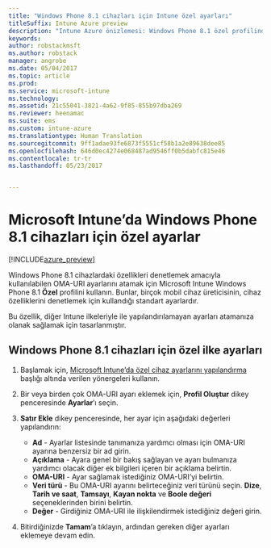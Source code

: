 ```yaml
---
title: "Windows Phone 8.1 cihazları için Intune özel ayarları"
titleSuffix: Intune Azure preview
description: "Intune Azure önizlemesi: Windows Phone 8.1 özel profilinde kullanabileceğiniz ayarları öğrenin."
keywords: 
author: robstackmsft
ms.author: robstack
manager: angrobe
ms.date: 05/04/2017
ms.topic: article
ms.prod: 
ms.service: microsoft-intune
ms.technology: 
ms.assetid: 21c55041-3821-4a62-9f85-855b97dba269
ms.reviewer: heenamac
ms.suite: ems
ms.custom: intune-azure
ms.translationtype: Human Translation
ms.sourcegitcommit: 9ff1adae93fe6873f5551cf58b1a2e89638dee85
ms.openlocfilehash: 646d0ec4274e068487ad9546ff0b5dabfc815e46
ms.contentlocale: tr-tr
ms.lasthandoff: 05/23/2017


---
```


# <a name="custom-settings-for-windows-phone-81-devices-in-microsoft-intune"></a>Microsoft Intune’da Windows Phone 8.1 cihazları için özel ayarlar

[!INCLUDE[azure_preview](./includes/azure_preview.md)]

Windows Phone 8.1 cihazlardaki özellikleri denetlemek amacıyla kullanılabilen OMA-URI ayarlarını atamak için Microsoft Intune Windows Phone 8.1 **Özel** profilini kullanın. Bunlar, birçok mobil cihaz üreticisinin, cihaz özelliklerini denetlemek için kullandığı standart ayarlardır.

Bu özellik, diğer Intune ilkeleriyle ile yapılandırılamayan ayarları atamanıza olanak sağlamak için tasarlanmıştır.

## <a name="custom-policy-settings-for-windows-phone-81-devices"></a>Windows Phone 8.1 cihazları için özel ilke ayarları

1. Başlamak için, [Microsoft Intune’da özel cihaz ayarlarını yapılandırma](custom-settings-configure.md) başlığı altında verilen yönergeleri kullanın.
2. Bir veya birden çok OMA-URI ayarı eklemek için, **Profil Oluştur** dikey penceresinde **Ayarlar**’ı seçin.
3. **Satır Ekle** dikey penceresinde, her ayar için aşağıdaki değerleri yapılandırın:
    - **Ad** - Ayarlar listesinde tanımanıza yardımcı olması için OMA-URI ayarına benzersiz bir ad girin.
    - **Açıklama** - Ayara genel bir bakış sağlayan ve ayarı bulmanıza yardımcı olacak diğer ek bilgileri içeren bir açıklama belirtin.
    - **OMA-URI** - Ayar sağlamak istediğiniz OMA-URI’yi belirtin.
    - **Veri türü** - Bu OMA-URI ayarını belirteceğiniz veri türünü seçin. **Dize**, **Tarih ve saat**, **Tamsayı**, **Kayan nokta** ve **Boole değeri** seçeneklerinden birini belirtin.
    - **Değer** - Girdiğiniz OMA-URI ile ilişkilendirmek istediğiniz değeri girin.

4. Bitirdiğinizde **Tamam**’a tıklayın, ardından gereken diğer ayarları eklemeye devam edin.

